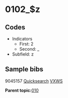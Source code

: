 # 0102\_$z

## Codes

-   Indicators
    -   First: 2
    -   Second: \_
-   Subfield: z

## Sample bibs

9045157 [Quicksearch](https://search.library.yale.edu/catalog/9045157) [VXWS](http://prodorbis.library.yale.edu:7014/vxws/GetHoldingsService?bibId=9045157)

**Parent topic:**[010](../../tags/010/010.md)

